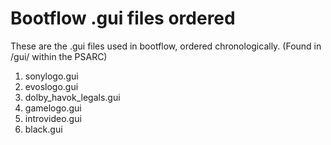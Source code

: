 # Bootflow .gui files ordered
These are the .gui files used in bootflow, ordered chronologically. (Found in /gui/ within the PSARC)
<ol>
<li>sonylogo.gui</li>
<li>evoslogo.gui</li>
<li>dolby_havok_legals.gui</li>
<li>gamelogo.gui</li>
<li>introvideo.gui</li>
<li>black.gui</li>
</ol>
